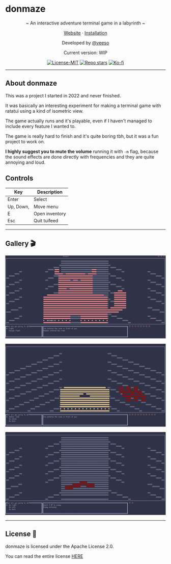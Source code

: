 # donmaze

<p align="center">~ An interactive adventure terminal game in a labyrinth ~</p>
<p align="center">
  <a href="https://veeso.github.io/donmaze/" target="_blank">Website</a>
  ·
  <a href="https://veeso.github.io/donmaze/#get-started" target="_blank">Installation</a>
</p>

<p align="center">Developed by <a href="https://veeso.me/" target="_blank">@veeso</a></p>
<p align="center">Current version: WIP</p>

<p align="center">
  <a href="https://opensource.org/licenses/MIT"
    ><img
      src="https://img.shields.io/badge/License-MIT-teal.svg"
      alt="License-MIT"
  /></a>
  <a href="https://github.com/veeso/donmaze/stargazers"
    ><img
      src="https://img.shields.io/github/stars/veeso/donmaze.svg?style=badge&logo=github"
      alt="Repo stars"
  /></a>
  <a href="https://ko-fi.com/veeso">
    <img
      src="https://img.shields.io/badge/donate-ko--fi-red"
      alt="Ko-fi"
  /></a>
</p>

---

## About donmaze

This was a project I started in 2022 and never finished.

It was basically an interesting experiment for making a terminal game with ratatui using a kind of isometric view.

The game actually runs and it's playable, even if I haven't managed to include every feature I wanted to.

The game is really hard to finish and it's quite boring tbh, but it was a fun project to work on.

**I highly suggest you to mute the volume** running it with `-m` flag, because the sound effects are done directly with frequencies and they are quite annoying and loud.

## Controls

| Key                              | Description                                         |
|----------------------------------|-----------------------------------------------------|
| Enter                            | Select                                              |
| Up, Down,                        | Move menu                                           |
| E                                | Open inventory                                      |
| Esc                              | Quit tuifeed                                        |

---

## Gallery 🎬

![daemon](./docs/images/daemon.webp)

![chest](./docs/images/chest.webp)

![maze](./docs//images/maze.webp)

---

## License 📃

donmaze is licensed under the Apache License 2.0.

You can read the entire license [HERE](LICENSE)
